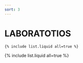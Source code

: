 ```yaml
---
sort: 3
---
```


# LABORATOTIOS

```
{% include list.liquid all=true %}
```

{% include list.liquid all=true %}
